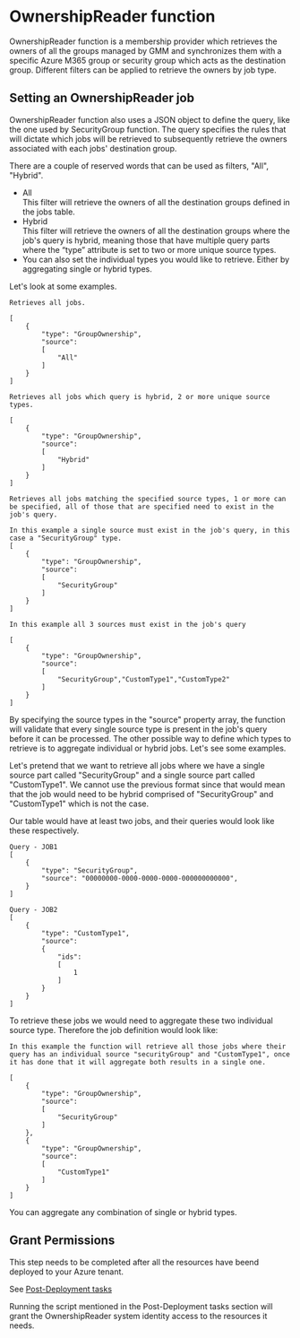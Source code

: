 # OwnershipReader function

OwnershipReader function is a membership provider which retrieves the owners of all the groups managed by GMM and synchronizes them with a specific Azure M365 group or security group which acts as the destination group. Different filters can be applied to retrieve the owners by job type.

## Setting an OwnershipReader job

OwnershipReader function also uses a JSON object to define the query, like the one used by SecurityGroup function. The query specifies the rules that will dictate which jobs will be retrieved to subsequently retrieve the owners associated with each jobs' destination group.

There are a couple of reserved words that can be used as filters, "All", "Hybrid".

- All  
This filter will retrieve the owners of all the destination groups defined in the jobs table.
- Hybrid  
This filter will retrieve the owners of all the destination groups where the job's query is hybrid, meaning those that have multiple query parts where the “type” attribute is set to two or more unique source types.  
- You can also set the individual types you would like to retrieve. Either by aggregating single or hybrid types.

Let's look at some examples.
```
Retrieves all jobs.

[
    {
        "type": "GroupOwnership",
        "source":
        [
            "All"
        ]
    }
]
```
```
Retrieves all jobs which query is hybrid, 2 or more unique source types.

[
    {
        "type": "GroupOwnership",
        "source":
        [
            "Hybrid"
        ]
    }
]
```
```
Retrieves all jobs matching the specified source types, 1 or more can be specified, all of those that are specified need to exist in the job's query.

In this example a single source must exist in the job's query, in this case a "SecurityGroup" type.
[
    {
        "type": "GroupOwnership",
        "source":
        [
            "SecurityGroup"
        ]
    }
]

In this example all 3 sources must exist in the job's query

[
    {
        "type": "GroupOwnership",
        "source":
        [
            "SecurityGroup","CustomType1","CustomType2"
        ]
    }
]
```

By specifying the source types in the "source" property array, the function will validate that every single source type is present in the job's query before it can be processed.
The other possible way to define which types to retrieve is to aggregate individual or hybrid jobs. Let's see some examples.

Let's pretend that we want to retrieve all jobs where we have a single source part called "SecurityGroup" and a single source part called "CustomType1". We cannot use the previous format since that would mean that the job would need to be hybrid comprised of "SecurityGroup" and "CustomType1" which is not the case.

Our table would have at least two jobs, and their queries would look like these respectively.
```
Query - JOB1
[
    {
        "type": "SecurityGroup",
        "source": "00000000-0000-0000-0000-000000000000",
    }
]

Query - JOB2
[
    {
        "type": "CustomType1",
        "source":
        {
            "ids":
            [
                1
            ]
        }
    }
]
```
To retrieve these jobs we would need to aggregate these two individual source type. Therefore the job definition would look like:
```
In this example the function will retrieve all those jobs where their query has an individual source "securityGroup" and "CustomType1", once it has done that it will aggregate both results in a single one.

[
    {
        "type": "GroupOwnership",
        "source":
        [
            "SecurityGroup"
        ]
    },
    {
        "type": "GroupOwnership",
        "source":
        [
            "CustomType1"
        ]
    }
]
```

You can aggregate any combination of single or hybrid types.

## Grant Permissions

This step needs to be completed after all the resources have beend deployed to your Azure tenant.

See [Post-Deployment tasks](../../../../../README.md#post-deployment-tasks)

Running the script mentioned in the Post-Deployment tasks section will grant the OwnershipReader system identity access to the resources it needs.


